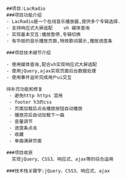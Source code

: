 

    ##项目:LacRadio
    ###项目功能介绍
    - LacRadio是一个在线音乐播放器,提供多个专辑选择.
    - 支持响应式大屏适配    vh 媒体查询
    - 实现基本交互:播放暂停,专辑切换
    - 有华丽的音乐播放页面,特效歌词展示,播放进度条
        
    ###项目技术细节介绍

    - 使用媒体查询,配合vh实现响应式大屏适配
    - 使用jQuery,ajax实现页面后台数据处理
    - 使用事件监听完成用户ui交互
    
    待补充功能和修复
     - 避免http https 混用
     - footer h3的css
     - 页面加载后点击播放按钮自动播放
     - 播放完后自动加载下一曲
     - 音量调节
     - 进度条点击
     - 收藏
     - 单曲满屏页面

    ###项目收获
      实现jQuery、CSS3、响应式、ajax等的综合运用
       
    ###技术栈关键字:jQuery、CSS3、响应式、ajax 

